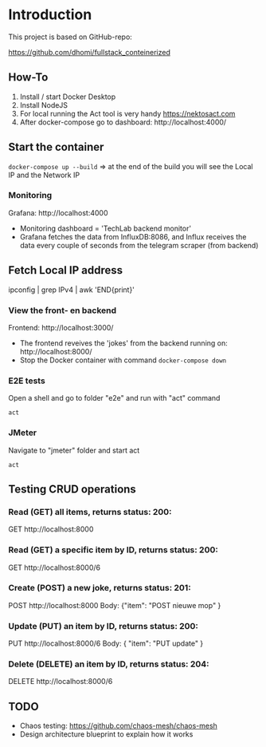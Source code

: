 # Introduction
This project is based on GitHub-repo:

https://github.com/dhomi/fullstack_conteinerized 

## How-To
1) Install / start Docker Desktop
2) Install NodeJS
3) For local running the Act tool is very handy <https://nektosact.com>
2) After docker-compose go to dashboard: http://localhost:4000/

## Start the container
```docker-compose up --build```
=> at the end of the build you will see the Local IP and the Network IP

### Monitoring
Grafana: http://localhost:4000

- Monitoring dashboard = 'TechLab backend monitor'
- Grafana fetches the data from InfluxDB:8086, and Influx receives the data every couple of seconds from the telegram scraper (from backend)

## Fetch Local IP address
ipconfig | grep IPv4 | awk 'END{print}'  


### View the front- en backend 
Frontend: http://localhost:3000/ 

- The frontend reveives the 'jokes' from the backend running on: http://localhost:8000/
- Stop the Docker container with command ```docker-compose down```

### E2E tests
Open a shell and go to folder "e2e" and run with "act" command

```cd e2e
act
```
### JMeter
Navigate to "jmeter" folder and start act 

```cd jmeter
act
```

## Testing CRUD operations

### Read (GET) all items, returns status: 200:
GET http://localhost:8000

### Read (GET) a specific item by ID, returns status: 200:
GET http://localhost:8000/6

### Create (POST) a new joke, returns status: 201:
POST http://localhost:8000
Body: {"item": "POST nieuwe mop" }

### Update (PUT) an item by ID, returns status: 200:
PUT http://localhost:8000/6
Body: { "item": "PUT update" }

### Delete (DELETE) an item by ID, returns status: 204:
DELETE http://localhost:8000/6


## TODO
- Chaos testing: https://github.com/chaos-mesh/chaos-mesh
- Design architecture blueprint to explain how it works